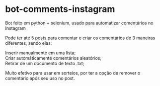 # bot-comments-instagram
 Bot feito em python + selenium, usado para automatizar comentários no Instagram
 
 Pode ter até 5 posts para comentar e criar os comentários de 3 maneiras diferentes, sendo elas: 
 
 Inserir manualmente em uma lista;  
 Criar automáticamente comentários aleatórios;  
 Retirar de um documento de texto .txt;  
 
 Muito efetivo para usar em sorteios, por ter a opção de remover o comentário após seu uso no post.
